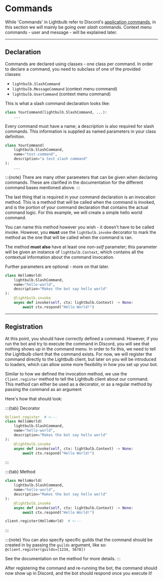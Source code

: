 # Commands

While 'Commands' in Lightbulb refer to Discord's [application commands](https://discord.com/developers/docs/interactions/overview#commands), in this section we will mainly be going over _slash_ commands. Context menu commands - user and message - will be explained later.

---

## Declaration

Commands are declared using classes - one class per command. In order to declare a
command, you need to subclass of one of the provided classes:

- `lightbulb.SlashCommand`
- `lightbulb.MessageCommand` (context menu command)
- `lightbulb.UserCommand` (context menu command)

This is what a slash command declaration looks like:

```python
class YourCommand(lightbulb.SlashCommand, ...):
    ...
```

Every command must have a name; a description is also required for slash commands. This information is supplied as
named parameters in your class definition.

```python
class YourCommand(
    lightbulb.SlashCommand,
    name="test-command",
    description="a test slash command"
):
    ...
```

:::{note}
There are many other parameters that can be given when declaring commands. These are clarified in the documentation
for the different command bases mentioned above.
:::

The last thing that is required in your command declaration is an invocation method. This is a method that will be
called when the command is invoked, and is the portion of your command declaration that contains the actual command
logic. For this example, we will create a simple hello world command.

You can name this method however you wish - it doesn't have to be called invoke. However, you **must** use the
`lightbulb.invoke` decorator to mark the method as the one that will be called when the command is ran.

The method **must also** have at least one *non-self* parameter; this parameter will be given an instance of
`lightbulb.Context`, which contains all the contextual information about the command invocation.

Further parameters are optional - more on that later.

```python
class HelloWorld(
    lightbulb.SlashCommand,
    name="hello-world",
    description="Makes the bot say hello world"
):
    @lightbulb.invoke
    async def invoke(self, ctx: lightbulb.Context) -> None:
        await ctx.respond("Hello World!")
```

---

## Registration

At this point, you should have correctly defined a command. However, if you run the bot and try to execute the command
in Discord, you will see that nothing shows up in the command menu. In order to fix this, we need to tell the Lightbulb
client that the command exists. For now, we will register the command directly to the Lightbulb client, but later on
you will be introduced to loaders, which can allow some more flexibility in how you set up your bot.

Similar to how we defined the invocation method, we use the `Client.register` method to tell the Lightbulb client
about our command. This method can either be used as a decorator, or as a regular method by passing the command
as an argument

Here's how that should look:

:::{tab} Decorator
```python
@client.register  # <---
class HelloWorld(
    lightbulb.SlashCommand,
    name="hello-world",
    description="Makes the bot say hello world"
):
    @lightbulb.invoke
    async def invoke(self, ctx: lightbulb.Context) -> None:
        await ctx.respond("Hello World!")
```
:::

:::{tab} Method
```python
class HelloWorld(
    lightbulb.SlashCommand,
    name="hello-world",
    description="Makes the bot say hello world"
):
    @lightbulb.invoke
    async def invoke(self, ctx: lightbulb.Context) -> None:
        await ctx.respond("Hello World!")

client.register(HelloWorld)  # <---
```
:::

:::{note}
You can also specify specific guilds that the command should be created in by passing the `guilds` argument, like so:
`@client.register(guilds=[1234, 5678])`

See the documentation on the method for more details.
:::

After registering the command and re-running the bot, the command should now show up in Discord, and the bot should
respond once you execute it!
